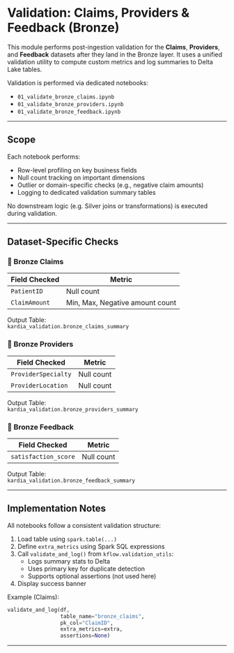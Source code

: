 # Validation: Claims, Providers & Feedback (Bronze)

This module performs post-ingestion validation for the **Claims**, **Providers**, and **Feedback** datasets after they land in the Bronze layer. It uses a unified validation utility to compute custom metrics and log summaries to Delta Lake tables.

Validation is performed via dedicated notebooks:
- `01_validate_bronze_claims.ipynb`
- `01_validate_bronze_providers.ipynb`
- `01_validate_bronze_feedback.ipynb`

---

## Scope

Each notebook performs:
- Row-level profiling on key business fields
- Null count tracking on important dimensions
- Outlier or domain-specific checks (e.g., negative claim amounts)
- Logging to dedicated validation summary tables

No downstream logic (e.g. Silver joins or transformations) is executed during validation.

---

## Dataset-Specific Checks

### 🔸 Bronze Claims

| Field Checked      | Metric                        |
|--------------------|-------------------------------|
| `PatientID`        | Null count                    |
| `ClaimAmount`      | Min, Max, Negative amount count |

Output Table:  
`kardia_validation.bronze_claims_summary`

### 🔸 Bronze Providers

| Field Checked         | Metric          |
|------------------------|----------------|
| `ProviderSpecialty`    | Null count     |
| `ProviderLocation`     | Null count     |

Output Table:  
`kardia_validation.bronze_providers_summary`

### 🔸 Bronze Feedback

| Field Checked          | Metric          |
|------------------------|----------------|
| `satisfaction_score`   | Null count     |

Output Table:  
`kardia_validation.bronze_feedback_summary`

---

## Implementation Notes

All notebooks follow a consistent validation structure:

1. Load table using `spark.table(...)`
2. Define `extra_metrics` using Spark SQL expressions
3. Call `validate_and_log()` from `kflow.validation_utils`:
   - Logs summary stats to Delta
   - Uses primary key for duplicate detection
   - Supports optional assertions (not used here)
4. Display success banner

Example (Claims):
```python
validate_and_log(df,
                 table_name="bronze_claims",
                 pk_col="ClaimID",
                 extra_metrics=extra,
                 assertions=None)
```

---